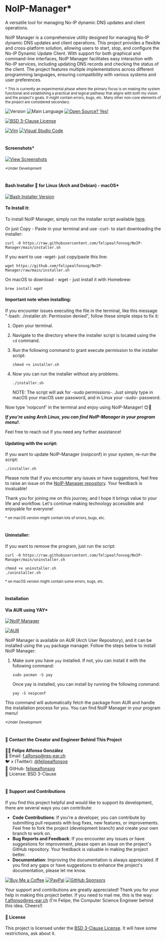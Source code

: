 # NoIP-Manager*
A versatile tool for managing No-IP dynamic DNS updates and client operations.

NoIP Manager is a comprehensive utility designed for managing No-IP dynamic DNS updates and client operations. This project provides a flexible and cross-platform solution, allowing users to start, stop, and configure the No-IP Dynamic Update Client. With support for both graphical and command-line interfaces, NoIP Manager facilitates easy interaction with No-IP services, including updating DNS records and checking the status of the client. The project features multiple implementations across different programming languages, ensuring compatibility with various systems and user preferences.

<sub>* This is currently an experimental phase where the primary focus is on making the system functional and establishing a practical and logical pathway that aligns with both my vision and the project's goals. It might contain errors, bugs, etc. Many other non-core elements of the project are considered secondary.</sub>

![Version](https://img.shields.io/github/release/felipealfonsog/NoIP-Manager.svg?style=flat&color=blue)
![Main Language](https://img.shields.io/github/languages/top/felipealfonsog/NoIP-Manager.svg?style=flat&color=blue)
[![Open Source? Yes!](https://badgen.net/badge/Open%20Source%20%3F/Yes%21/blue?icon=github)](https://github.com/Naereen/badges/)


[![BSD 3-Clause License](https://img.shields.io/badge/License-BSD%203--Clause-blue.svg)](https://opensource.org/licenses/BSD-3-Clause)

<!--
[![GPL license](https://img.shields.io/badge/License-GPL-blue.svg)](http://perso.crans.org/besson/LICENSE.html)
-->

[![Vim](https://img.shields.io/badge/--019733?logo=vim)](https://www.vim.org/)
[![Visual Studio Code](https://img.shields.io/badge/--007ACC?logo=visual%20studio%20code&logoColor=ffffff)](https://code.visualstudio.com/)

#

#### Screenshots*

[![View Screenshots](https://img.shields.io/badge/View-Screenshots-green)](#)

<sub>*Under Development</sub>

<!-- 
#### Screenshot Linux

<p align="center">
  <img src="./images/novanav-cpp/sshot-linux-novanav-cpp.png" alt="Screenshot Linux" width="400" height="350">
</p>

<p align="center">
  <img src="./images/novanav-cpp/sshot-linux-novanav-cpp_2.png" alt="Screenshot Linux" width="400" height="350">
</p>


#### Screenshot macOS

<p align="center">
  <img src="./images/macos/sshot-2.png" alt="Screenshot macOS" width="400" height="350">
</p>

-->


#

#### Bash Installer 🚀 for Linux (Arch and Debian) - macOS*

[![Bash Installer Version](https://img.shields.io/badge/Bash%20Installer%20Version-Available-brightgreen)](#)

#### To Install it: 

To install NoIP Manager, simply run the installer script available [here](https://github.com/felipealfonsog/NoIP-Manager/raw/main/installer.sh).

Or just Copy - Paste in your terminal and use -curl- to start downloading the installer:

   ```
   curl -O https://raw.githubusercontent.com/felipealfonsog/NoIP-Manager/main/installer.sh
   ```

If you want to use -wget- just copy/paste this line:

   ```
   wget https://github.com/felipealfonsog/NoIP-Manager/raw/main/installer.sh
   ```

   On macOS to download - wget - just install it with Homebrew:

   ```
   brew install wget
   ```

#### Important note when installing:

If you encounter issues executing the file in the terminal, like this message "-bash: ./installer.sh: Permission denied", follow these simple steps to fix it:

1. Open your terminal.
2. Navigate to the directory where the installer script is located using the `cd` command.
3. Run the following command to grant execute permission to the installer script:

   ```
   chmod +x installer.sh
   ```
   
4. Now you can run the installer without any problems.

   ```
   ./installer.sh
   ```
   NOTE: The script will ask for -sudo permissions-. Just simply type in macOS your macOS user password, and in Linux your -sudo- password.

Now type 'noipconf' in the terminal and enjoy using NoIP-Manager! 😊🚀

***If you're using Arch Linux, you can find NoIP-Manager in your program menu!.***

Feel free to reach out if you need any further assistance!

#### Updating with the script: 

If you want to update NoIP-Manager (noipconf) in your system, re-run the script:

   ```
   ./installer.sh
   ```
Please note that if you encounter any issues or have suggestions, feel free to raise an issue on the [NoIP-Manager repository](https://github.com/felipealfonsog/NoIP-Manager/issues). Your feedback is invaluable!

Thank you for joining me on this journey, and I hope it brings value to your life and workflow. Let's continue making technology accessible and enjoyable for everyone!

<sub>* on macOS version might contain lots of errors, bugs, etc.</sub>


#

#### Uninstaller: 

If you want to remove the program, just run the script:

   ```
   curl -O https://raw.githubusercontent.com/felipealfonsog/NoIP-Manager/main/uninstaller.sh
   ```

   ```
   chmod +x uninstaller.sh
   ./uninstaller.sh
   ```

<sub>* on macOS version might contain some errors, bugs, etc.</sub>


#

#### Installation
#### Via AUR using YAY*

[![NoIP Manager](https://img.shields.io/badge/NoIP%20Manager-EE6352)](#)

[![AUR](https://img.shields.io/aur/version/noipconf)](https://aur.archlinux.org/packages/noipconf)

<!-- 
[![AUR](https://img.shields.io/aur/version/noipconf.svg)](https://aur.archlinux.org/packages/noipconf)


https://aur.archlinux.org/packages/noipconf
-->

NoIP Manager is available on AUR (Arch User Repository), and it can be installed using the `yay` package manager. Follow the steps below to install NoIP Manager:

1. Make sure you have `yay` installed. If not, you can install it with the following command:
   
   ```
   sudo pacman -S yay
   ```
   
   Once yay is installed, you can install by running the following command:
   
   ```
   yay -S noipconf
   ```

This command will automatically fetch the package from AUR and handle the installation process for you.
You can find NoIP Manager in your program menu!

<sub>*Under Development</sub>

#


#### 🌟 Contact the Creator and Engineer Behind This Project



👨‍💻 **Felipe Alfonso González**  
📧 Email: [f.alfonso@res-ear.ch](mailto:f.alfonso@res-ear.ch)  
🐦 x (Twitter): [@felipealfonsog](https://twitter.com/felipealfonsog)  
🔗 GitHub: [felipealfonsog](https://github.com/felipealfonsog)  
📄 License: BSD 3-Clause  


#

#### 🤝 Support and Contributions

If you find this project helpful and would like to support its development, there are several ways you can contribute:

- **Code Contributions**: If you're a developer, you can contribute by submitting pull requests with bug fixes, new features, or improvements. Feel free to fork the project (development branch) and create your own branch to work on.
- **Bug Reports and Feedback**: If you encounter any issues or have suggestions for improvement, please open an issue on the project's GitHub repository. Your feedback is valuable in making the project better.
- **Documentation**: Improving the documentation is always appreciated. If you find any gaps or have suggestions to enhance the project's documentation, please let me know.

[![Buy Me a Coffee](https://img.shields.io/badge/Buy%20Me%20a%20Coffee-%E2%98%95-FFDD00?style=flat-square&logo=buy-me-a-coffee&logoColor=black)](https://www.buymeacoffee.com/felipealfonsog)
[![PayPal](https://img.shields.io/badge/Donate%20with-PayPal-00457C?style=flat-square&logo=paypal&logoColor=white)](https://www.paypal.me/felipealfonsog)
[![GitHub Sponsors](https://img.shields.io/badge/Sponsor%20me%20on-GitHub-%23EA4AAA?style=flat-square&logo=github-sponsors&logoColor=white)](https://github.com/sponsors/felipealfonsog)

Your support and contributions are greatly appreciated! Thank you for your help in making this project better. If you need to mail me, this is the way: f.alfonso@res-ear.ch (I'm Felipe, the Computer Science Engineer behind this idea. Cheers!)


#### 📄 License

This project is licensed under the [BSD 3-Clause License](LICENSE). It will have some restrictions, ask about it.


